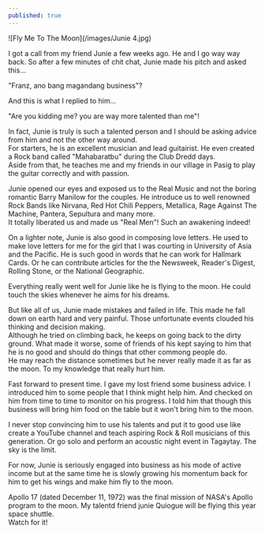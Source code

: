 ```yaml
---
published: true
---
```

![Fly Me To The Moon](/images/Junie 4.jpg)

I got a call from my friend Junie a few weeks ago. He and I go way way back. So after a few minutes of   chit chat, Junie made his pitch and asked this...

"Franz, ano bang magandang business"?

And this is what I replied to him...

"Are you kidding me? you are way more talented than me"! 

In fact, Junie is truly is such a talented person and I should be asking advice from him and not the other way around.   
For starters, he is an excellent musician and lead guitairist. He even created a Rock band called "Mahabaratbu" during the Club Dredd days.   
Aside from that, he teaches me and my friends in our village in Pasig to play the guitar correctly and with passion.

Junie opened our eyes and exposed us to the Real Music and not the boring romantic Barry Manilow for the couples. He introduce us to well renowned Rock Bands like Nirvana, Red Hot Chili Peppers, Metallica, Rage Against The Machine, Pantera, Sepultura and many more.   
It totally liberated us and made us "Real Men"! Such an awakening indeed!

On a lighter note, Junie is also good in composing love letters. He used to make love letters for me for the girl that I was courting in University of Asia and the Pacific. He is such good in words that he can work for Hallmark Cards. Or he can contribute articles for the the Newsweek, Reader's Digest, 
Rolling Stone, or the National Geographic.

Everything really went well for Junie like he is flying to the moon. He could touch the skies whenever he aims for his dreams.

But like all of us, Junie made mistakes and failed in life. This made he fall down on earth hard and very painful. Those unfortunate events clouded his thinking and decision making.   
Although he tried on climbing back, he keeps on going back to the dirty ground. What made it worse, some of friends of his kept saying to him that he is no good and should do things that other commong people do.   
He may reach the distance sometimes but he never really made it as far as the moon. To my knowledge that really hurt him.

Fast forward to present time. I gave my lost friend some business advice. I introduced him to some people that I think might help him. And checked on him from time to time to monitor on his progress. I told him that though this business will bring him food on the table but it won't bring him to the moon. 

I never stop convincing him to use his talents and put it to good use like create a YouTube channel and teach aspiring Rock & Roll musicians of this generation. Or go solo and perform an acoustic night event in Tagaytay. The sky is the limit.

For now, Junie is seriously engaged into business as his mode of active income but at the same time he is slowly growing his momentum back for him to get his wings and make him fly to the moon.

Apollo 17 (dated December 11, 1972) was the final mission of NASA's Apollo program to the moon. My talentd friend junie Quiogue will be flying this year space shuttle.   
Watch for it!
